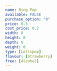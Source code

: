 ```yaml
---
name: Ring Pop
available: FALSE
purchase_option: "0"
price: 0.5
cost_price: 0.2
width: 0
height: 0
depth: 0
weight: 0
type: [Lollipop]
flavour: [Strawberry]
free: [Alcohol]
---
```

